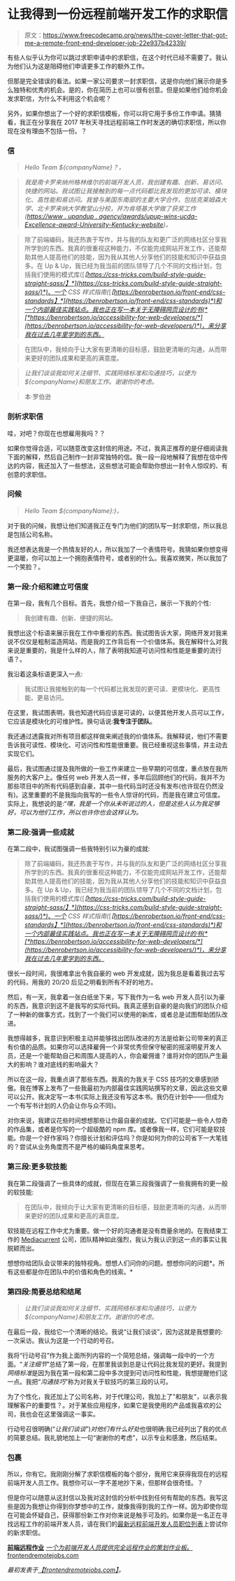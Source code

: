 # 让我得到一份远程前端开发工作的求职信

> 原文：<https://www.freecodecamp.org/news/the-cover-letter-that-got-me-a-remote-front-end-developer-job-22e937b42339/>

有些人似乎认为你可以跳过求职申请中的求职信，在这个时代已经不需要了。我认为他们认为这是阻碍他们申请更多工作的额外工作。

但那是完全错误的看法。如果一家公司要求一封求职信，这是你向他们展示你是多么独特和优秀的机会。是的，你在简历上也可以很有创意。但是如果他们给你机会发求职信，为什么不利用这个机会呢？

另外，如果你想出了一个好的求职信模板，你可以将它用于多份工作申请。猜猜看，我正在分享我在 2017 年秋天寻找远程前端工作时发送的确切求职信，所以你现在没有理由不包括一份。？

### 信

> *Hello Team ${companyName}？，*

> *我是南卡罗来纳州格林维尔的前端开发人员，我创建有趣、创新、易访问、快捷的网站。我试图让我接触到的每一点代码都比我发现的更加可读、模块化、高性能和易访问。我曾与美国东南部的主要大学合作，包括克莱姆森大学、北卡罗来纳大学教堂山分校，并为肯塔基大学做了获奖工作(*[*https://www . upandup . agency/awards/upup-wins-ucda-Excellence-award-University-Kentucky-website*](https://www.upandup.agency/awards/upup-wins-ucda-excellence-award-university-kentucky-website)*)。*

> 除了前端编码，我还热衷于写作，并与我的队友和更广泛的网络社区分享我所学到的东西。我真的很重视这种能力，不仅能完成网站开发工作，还能帮助其他人提高他们的技能，因为我从其他人分享他们的技能和知识中获益良多。在 Up & Up，我已经为我当前的团队领导了几个不同的文档计划，包括我们使用的模式库([*【https://css-tricks.com/build-style-guide-straight-sass/】*](https://css-tricks.com/build-style-guide-straight-sass/)*)、一个 CSS 样式指南(*[*【https://benrobertson.io/front-end/css-standards】*](https://benrobertson.io/front-end/css-standards)*)和一个内部最佳实践站点。我也正在写一本关于无障碍网页设计的书(*[*https://benrobertson.io/accessibility-for-web-developers/*](https://benrobertson.io/accessibility-for-web-developers/)*)，来分享我在过去几年里学到的东西。*

> 在团队中，我倾向于让大家有更清晰的目标感，鼓励更清晰的沟通，从而带来更好的团队成果和更高的满意度。

> *让我们谈谈我如何关注细节、实践网络标准和沟通技巧，以便为${companyName}和朋友工作。谢谢你的考虑。*

> 本·罗伯逊

### 剖析求职信

哇，对吧？你现在也想雇用我吗？？

如果你觉得合适，可以随意改变这封信的用途。不过，我真正推荐的是仔细阅读我下面的解释，然后自己制作一封非常独特的信。我一段一段地解释了我想在信中传达的内容，我还加入了一些想法，这些想法可能会帮助你想出一封令人惊叹的、有创意的求职信。

### 问候

> *Hello Team ${companyName}:)，*

对于我的问候，我想让他们知道我正在专门为他们的团队写一封求职信，所以我总是包括公司名称。

我还想表达我是一个热情友好的人，所以我加了一个表情符号。我猜如果你想变得更温暖，你可以加上一个拥抱表情符号，或者别的什么。我喜欢微笑，所以我加了一个笑脸？。

### 第一段:介绍和建立可信度

在第一段，我有几个目标。首先，我想介绍一下我自己，展示一下我的个性:

> 我创建有趣、创新、便捷的网站。

我想出这个标语来展示我在工作中重视的东西。我试图告诉大家，网络开发对我来说不仅仅是粗制滥造网站，而是我的工作背后有一个价值体系。我在解释什么对我来说是重要的，我是什么样的人，除了表明我知道可访问性和性能是重要的流行语？。

我沿着这条标语更深入一点:

> 我试图让我接触到的每一个代码都比我发现的更可读、更模块化、更高性能、更易访问。

在这里，我试图表明，我也知道代码应该是可读的，以便其他开发人员可以工作，它应该是模块化的可维护性。换句话说:**我专注于团队**。

我还通过透露我对所有项目都这样做来阐述我的价值体系。我解释说，他们不需要告诉我可读性、模块化、可访问性和性能很重要。我已经重视这些事情，并主动去实现它们。

最后，我试图通过提及我所做的一些工作来建立一些早期的可信度，重点放在我所服务的大客户上。像任何 web 开发人员一样，多年后回顾他们的代码，我并不为那些项目中的所有代码感到自豪，其中一些代码当时还没有发布(也许现在仍然没有)。这里重要的不是我指向我写的一些令人惊讶的代码，而是我在建立可信度。实际上，我想说的是:“*嘿，我是一个你从未听说过的人，但是这些人认为我足够好，可以为他们工作，所以也许你也会这样认为。*

### 第二段:强调一些成就

在第二段中，我试图强调一些我特别引以为豪的成就:

> 除了前端编码，我还热衷于写作，并与我的队友和更广泛的网络社区分享我所学到的东西。我真的很重视这种能力，不仅能完成网站开发工作，还能帮助其他人提高他们的技能，因为我从其他人分享他们的技能和知识中获益良多。在 Up & Up，我已经为我当前的团队领导了几个不同的文档计划，包括我们使用的模式库([*【https://css-tricks.com/build-style-guide-straight-sass/】*](https://css-tricks.com/build-style-guide-straight-sass/)*)、一个 CSS 样式指南(*[*【https://benrobertson.io/front-end/css-standards】*](https://benrobertson.io/front-end/css-standards)*)和一个内部最佳实践站点。我也正在写一本关于无障碍网页设计的书(*[*https://benrobertson.io/accessibility-for-web-developers/*](https://benrobertson.io/accessibility-for-web-developers/)*)，来分享我在过去几年里学到的东西。*

很长一段时间，我很难拿出令我自豪的 web 开发成就，因为我总是看着我过去写的代码，用我的 20/20 后见之明看到所有不好的地方。

然后，有一天，我拿着一张白纸坐下来，写下我作为一名 web 开发人员引以为豪的东西，我意识到这不是我写的实际代码。我真正感到自豪的是向我们的团队介绍了一种新的做事方式，找到了一个我们可以使用的新库，或者总是试图帮助团队改进。

我想得越多，我意识到积极主动并能够找出团队改进的方法是给新公司带来的真正有价值的品质。如果你可以选择雇佣一个非常优秀但保守秘密的摇滚明星开发人员，还是一个能帮助自己和周围人提高的人，你会雇佣谁？谁将对你的团队产生最大的影响？谁对底线的影响最大？

所以在这一段，我重点讲了那些东西。我真的为我关于 CSS 技巧的文章感到骄傲。我在博客上发布了一些我最初为内部最佳实践网站撰写的文章，因此这些文章可以公开。我决定写一本书(实际上我还没有写这本书。我仍在计划中——但成为一个有写书计划的人仍会让你与众不同)。

对你来说，我建议花些时间想想那些让你最自豪的成就。它们可能是一些令人惊奇的作品集，或者是你写的一个超级酷的 npm 库。或者像我一样，它们可能是软技能。你是一个好作家吗？你擅长计划和评估吗？你是如何为你的公司省下一大笔钱的？尝试从业务角度而不是严格的编码角度来思考。

### 第三段:更多软技能

我在第二段强调了一些具体的成就，但现在在第三段我强调了一些我拥有的更一般的软技能:

> 在团队中，我倾向于让大家有更清晰的目标感，鼓励更清晰的沟通，从而带来更好的团队成果和更高的满意度。

软技能在远程工作中尤为重要。做一个好的沟通者是没有商量余地的。在我结束工作的 [Mediacurrent](https://mediacurrent.com/) 公司，团队精神如此强烈，我认为我认识到这一点的事实让我脱颖而出。

想想你给团队会议带来的独特视角。想想人们问你的问题。想想你问的问题*。所有这些都是你在团队中的价值和角色的线索。*

### 第四段:简要总结和结尾

> *让我们谈谈我如何关注细节、实践网络标准和沟通技巧，以便为${companyName}和朋友工作。谢谢你的考虑。*

在最后一段，我给它一个清晰的结论。我说“让我们谈谈”，因为这就是我想要的:一次采访。我认为这是一个行动的号召。

我将“行动号召”作为我上面所列内容的一个简短总结，强调每一段中的一个方面。“*关注细节*”总结了第一段，在那里我谈到总是让代码比我发现的更好。我提到*网络标准*是因为我在第一段和第二段中多次提到可访问性和性能，我想提醒他们这一点。我把“*沟通技巧*”称为对我关于软技巧的第三段的认可。

为了个性化，我还加上了公司名称，对于代理公司，我加上了"和朋友"，以表示我理解客户的重要性？。对于某些应用程序，如果它是我使用的产品或我喜欢的公司，我也会在这里强调这一事实。

行动号召很明确(“*让我们谈谈*”)*对他们有什么好处*也很明确:我已经列出了我的优点的简要总结。我礼貌地加上一句“谢谢你的考虑”，以示专业和感激，然后结束。

### 包裹

所以，你有它。我刚刚分解了求职信模板的每个部分，我用它来获得我现在的远程前端开发人员工作。我想你可以一字不差地抄下来，但那样会很奇怪。？

但是你可以随意从这封信以及我对这封信的分析中找到任何有帮助的东西。我写这些是因为我想让你得到你梦想中的工作，就像我得到我的工作一样。因为即使你现在可能会怀疑自己，获得那份新工作对你来说是触手可及的。如果你是一名正在寻找远程工作的前端开发人员，请在我们的[最新远程前端开发人员职位列表](https://frontendremotejobs.com/)上尝试你的新求职信。

**[前端远程作业](https://frontendremotejobs.com/)**
*[一个为前端开发人员提供完全远程作业的策划作业板。](https://frontendremotejobs.com/)*[frontendremotejobs.com](https://frontendremotejobs.com/)

*最初发表于*[*【frontendremotejobs.com】*](https://frontendremotejobs.com/articles/the-cover-letter-that-got-me-a-remote-front-end-developer-job)*。*